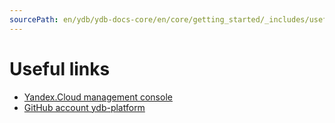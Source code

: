 ```yaml
---
sourcePath: en/ydb/ydb-docs-core/en/core/getting_started/_includes/useful_links.md
---
```

# Useful links

* [Yandex.Cloud management console](https://console.cloud.yandex.com)
* [GitHub account ydb-platform](https://github.com/ydb-platform)

